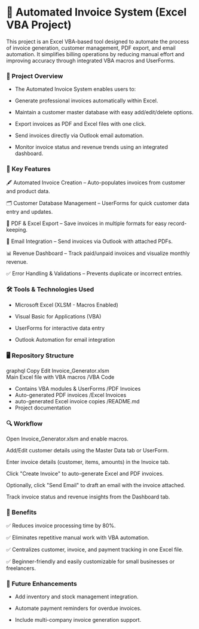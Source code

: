 # 📄 Automated Invoice System (Excel VBA Project)
This project is an Excel VBA-based tool designed to automate the process of invoice generation, customer management, PDF export, and email automation. It simplifies billing operations by reducing manual effort and improving accuracy through integrated VBA macros and UserForms.

### 📁 Project Overview
- The Automated Invoice System enables users to:

- Generate professional invoices automatically within Excel.

- Maintain a customer master database with easy add/edit/delete options.

- Export invoices as PDF and Excel files with one click.

- Send invoices directly via Outlook email automation.

- Monitor invoice status and revenue trends using an integrated dashboard.

### 🔑 Key Features
🖋️ Automated Invoice Creation – Auto-populates invoices from customer and product data.

🗂️ Customer Database Management – UserForms for quick customer data entry and updates.

📄 PDF & Excel Export – Save invoices in multiple formats for easy record-keeping.

📧 Email Integration – Send invoices via Outlook with attached PDFs.

📊 Revenue Dashboard – Track paid/unpaid invoices and visualize monthly revenue.

✅ Error Handling & Validations – Prevents duplicate or incorrect entries.

### 🛠 Tools & Technologies Used
- Microsoft Excel (XLSM - Macros Enabled)

- Visual Basic for Applications (VBA)

- UserForms for interactive data entry

- Outlook Automation for email integration

### 🖥️ Repository Structure
graphql
Copy
Edit
Invoice_Generator.xlsm     
 Main Excel file with VBA macros
/VBA Code                   
-  Contains VBA modules & UserForms
/PDF Invoices
-  Auto-generated PDF invoices
/Excel Invoices
- auto-generated Excel invoice copies
/README.md
-  Project documentation
  
### 🔍 Workflow
Open Invoice_Generator.xlsm and enable macros.

Add/Edit customer details using the Master Data tab or UserForm.

Enter invoice details (customer, items, amounts) in the Invoice tab.

Click "Create Invoice" to auto-generate Excel and PDF invoices.

Optionally, click "Send Email" to draft an email with the invoice attached.

Track invoice status and revenue insights from the Dashboard tab.

### 📌 Benefits

✅ Reduces invoice processing time by 80%.

✅ Eliminates repetitive manual work with VBA automation.

✅ Centralizes customer, invoice, and payment tracking in one Excel file.

✅ Beginner-friendly and easily customizable for small businesses or freelancers.

### 🔗 Future Enhancements
- Add inventory and stock management integration.

- Automate payment reminders for overdue invoices.

- Include multi-company invoice generation support.
